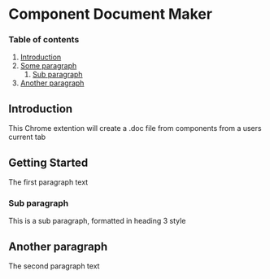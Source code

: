 # Component Document Maker
 
### Table of contents
1. [Introduction](#introduction)
2. [Some paragraph](#paragraph1)
    1. [Sub paragraph](#subparagraph1)
3. [Another paragraph](#paragraph2)

## Introduction <a name="introduction"></a>
This Chrome extention will create a .doc file from components from a users current tab

## Getting Started <a name="paragraph1"></a>
The first paragraph text

### Sub paragraph <a name="subparagraph1"></a>
This is a sub paragraph, formatted in heading 3 style

## Another paragraph <a name="paragraph2"></a>
The second paragraph text
